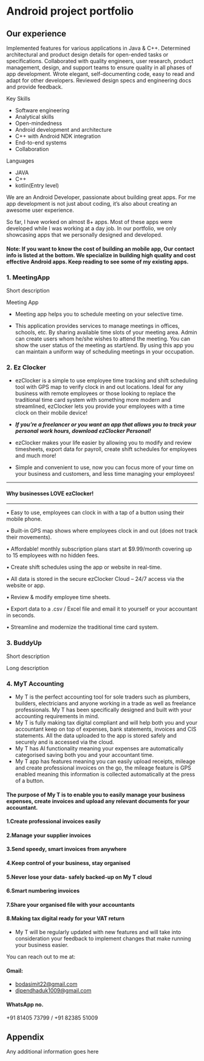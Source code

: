 
# Android project portfolio


## Our experience


Implemented features for various applications in Java & C++.
Determined architectural and product design details for open-ended tasks or specifications.
Collaborated with quality engineers, user research, product management, design, and support teams to ensure quality in all phases of app development.
Wrote elegant, self-documenting code, easy to read and adapt for other developers.
Reviewed design specs and engineering docs and provide feedback.


Key Skills

- Software engineering
- Analytical skills
- Open-mindedness
- Android development and architecture
- C++ with Android NDK integration
- End-to-end systems
- Collaboration

Languages

- JAVA
- C++
- kotlin(Entry level)

We are an Android Developer, passionate about building great apps. For me app development is not just about coding, it’s also about creating an awesome user experience.

So far, I have worked on almost 8+ apps. Most of these apps were developed while I was working at a day job.
In our portfolio, we only showcasing apps that we personally designed and developed.


#### Note: If you want to know the cost of building an mobile app, Our contact info is listed at the bottom. We specialize in building high quality and cost effective Android apps. Keep reading to see some of my existing apps.



### 1. MeetingApp

Short description

 Meeting App
- Meeting app helps you to schedule meeting on your selective time.
       
- This application provides services to manage meetings in offices, schools, etc. By sharing available time slots of your meeting area. Admin can 
  create users whom he/she wishes to attend the meeting. You can show the user status of the meeting as start/end. By using this app you can 
  maintain a uniform way of scheduling meetings in your occupation.


### 2. Ez Clocker

- ezClocker is a simple to use employee time tracking and shift scheduling tool with GPS map to verify clock in and out locations. Ideal for any business with remote employees or those looking to replace the traditional time card system with something more modern and streamlined, ezClocker lets you provide your employees with a time clock on their mobile device! 

- ***If you’re a freelancer or you want an app that allows you to track your personal work hours, download ezClocker Personal!***

- ezClocker makes your life easier by allowing you to modify and review timesheets, export data for payroll, create shift schedules for employees and much more!

- Simple and convenient to use, now you can focus more of your time on your business and customers, and less time managing your employees!

------------------------------------------------
#### Why businesses LOVE ezClocker!
------------------------------------------------
• Easy to use, employees can clock in with a tap of a button using their mobile phone.

• Built-in GPS map shows where employees clock in and out (does not track their movements).

• Affordable! monthly subscription plans start at $9.99/month covering up to 15 employees with no hidden fees.

• Create shift schedules using the app or website in real-time.

• All data is stored in the secure ezClocker Cloud – 24/7 access via the website or app.

• Review & modify employee time sheets.

• Export data to a .csv / Excel file and email it to yourself or your accountant in seconds.

• Streamline and modernize the traditional time card system.

### 3. BuddyUp

Short description

Long description

### 4. MyT Accounting

- My T is the perfect accounting tool for sole traders such as plumbers, builders, electricians and anyone working in a trade as well as freelance professionals. My T has been specifically designed and built with your accounting requirements in mind. 
- My T is fully making tax digital compliant and will help both you and your accountant keep on top of expenses, bank statements, invoices and CIS statements. All the data uploaded to the app is stored safely and securely and is accessed via the cloud.
- My T has AI functionality meaning your expenses are automatically categorised saving both you and your accountant time.
- My T app has features meaning you can easily upload receipts, mileage and create professional invoices on the go, the mileage feature is GPS enabled meaning this information is collected automatically at the press of a button. 

#### The purpose of My T is to enable you to easily manage your business expenses, create invoices and upload any relevant documents for your accountant. 

#### 1.Create professional invoices easily
#### 2.Manage your supplier invoices
#### 3.Send speedy, smart invoices from anywhere 
#### 4.Keep control of your business, stay organised
#### 5.Never lose your data- safely backed-up on My T cloud
#### 6.Smart numbering invoices
#### 7.Share your organised file with your accountants
#### 8.Making tax digital ready for your VAT return 

- My T will be regularly updated with new features and will take into consideration your feedback to implement changes that make running your business easier.



You can reach out to me at:

#### Gmail:
- bodasimit22@gmail.com
- dipendhaduk1009@gmail.com

#### WhatsApp no.
+91 81405 73799 /
+91 82385 51009



## Appendix

Any additional information goes here

